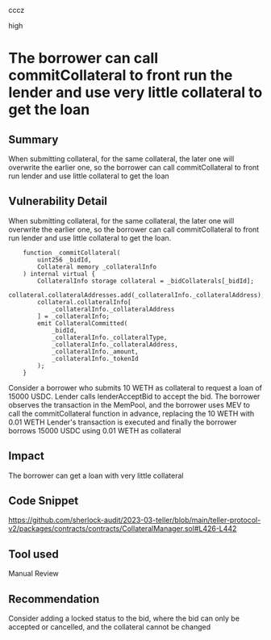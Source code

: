 cccz

high

# The borrower can call commitCollateral to front run the lender and use very little collateral to get the loan

## Summary
When submitting collateral, for the same collateral, the later one will overwrite the earlier one, so the borrower can call commitCollateral to front run lender and use little collateral to get the loan
## Vulnerability Detail
When submitting collateral, for the same collateral, the later one will overwrite the earlier one, so the borrower can call commitCollateral to front run lender and use little collateral to get the loan.
```solidity
    function _commitCollateral(
        uint256 _bidId,
        Collateral memory _collateralInfo
    ) internal virtual {
        CollateralInfo storage collateral = _bidCollaterals[_bidId];
        collateral.collateralAddresses.add(_collateralInfo._collateralAddress);
        collateral.collateralInfo[
            _collateralInfo._collateralAddress
        ] = _collateralInfo;
        emit CollateralCommitted(
            _bidId,
            _collateralInfo._collateralType,
            _collateralInfo._collateralAddress,
            _collateralInfo._amount,
            _collateralInfo._tokenId
        );
    }
```
Consider a borrower who submits 10 WETH as collateral to request a loan of 15000 USDC.
Lender calls lenderAcceptBid to accept the bid.
The borrower observes the transaction in the MemPool, and the borrower uses MEV to call the commitCollateral function in advance, replacing the 10 WETH with 0.01 WETH
Lender's transaction is executed and finally the borrower borrows 15000 USDC using 0.01 WETH as collateral

## Impact
The borrower can get a loan with very little collateral
## Code Snippet
https://github.com/sherlock-audit/2023-03-teller/blob/main/teller-protocol-v2/packages/contracts/contracts/CollateralManager.sol#L426-L442
## Tool used

Manual Review

## Recommendation
Consider adding a locked status to the bid, where the bid can only be accepted or cancelled, and the collateral cannot be changed
